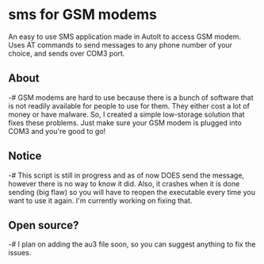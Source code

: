 # sms for GSM modems
An easy to use SMS application made in AutoIt to access GSM modem. Uses AT commands to send messages to any phone number of your choice, and sends over COM3 port.

## About
-# GSM modems are hard to use because there is a bunch of software that is not readily available for people to use for them. They either cost a lot of money or have malware. So, I created a simple low-storage solution that fixes these problems. Just make sure your GSM modem is plugged into COM3 and you're good to go!

## Notice
-# This script is still in progress and as of now DOES send the message, however there is no way to know it did. Also, it crashes when it is done sending (big flaw) so you will have to reopen the executable every time you want to use it again. I'm currently working on fixing that.

## Open source?
-# I plan on adding the au3 file soon, so you can suggest anything to fix the issues.
